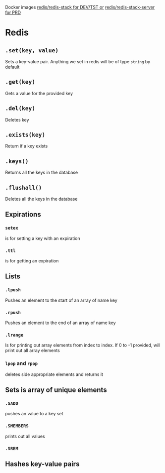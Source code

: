 Docker images
[redis/redis-stack for DEV/TST or](https://hub.docker.com/r/redis/redis-stack) 
[redis/redis-stack-server for PRD](https://hub.docker.com/r/redis/redis-stack-server)


# Redis
## `.set(key, value)`
Sets a key-value pair. Anything we set in redis will be of type `string` by default
## `.get(key)`
Gets a value for the provided key
## `.del(key)`
Deletes key
## `.exists(key)`
Return if a key exists
## `.keys()`
Returns all the keys in the database
## `.flushall()`
Deletes all the keys in the database

## Expirations
### `setex`
is for setting a key with an expiration
### `.ttl`
is for getting an expiration 

## Lists
### `.lpush`
Pushes an element to the start of an array of name key  
### `.rpush`
Pushes an element to the end of an array of name key 
### `.lrange` 
Is for printing out array elements from index to index. If 0 to -1 provided, will print out all array elements
### `lpop` and `rpop`
deletes side appropriate elements and returns it

## Sets is array of unique elements
### `.SADD`
pushes an value to a key set
### `.SMEMBERS`
prints out all values
### `.SREM`

## Hashes key-value pairs


